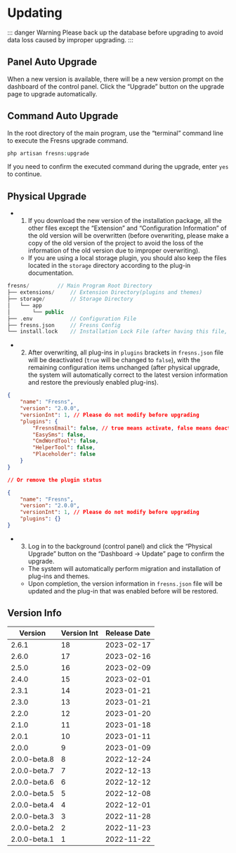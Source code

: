 # Updating

::: danger Warning
Please back up the database before upgrading to avoid data loss caused by improper upgrading.
:::

## Panel Auto Upgrade

When a new version is available, there will be a new version prompt on the dashboard of the control panel. Click the “Upgrade” button on the upgrade page to upgrade automatically.

## Command Auto Upgrade

In the root directory of the main program, use the “terminal” command line to execute the Fresns upgrade command.

```php
php artisan fresns:upgrade
```

If you need to confirm the executed command during the upgrade, enter `yes` to continue.

## Physical Upgrade

- 1. If you download the new version of the installation package, all the other files except the “Extension” and “Configuration Information” of the old version will be overwritten (before overwriting, please make a copy of the old version of the project to avoid the loss of the information of the old version due to improper overwriting).
    - If you are using a local storage plugin, you should also keep the files located in the `storage` directory according to the plug-in documentation.

```php
fresns/         // Main Program Root Directory
├── extensions/     // Extension Directory(plugins and themes)
├── storage/        // Storage Directory
│   └── app
│       └── public
├── .env            // Configuration File
├── fresns.json     // Fresns Config
└── install.lock    // Installation Lock File (after having this file, it is forbidden to execute the installation again)
```

- 2. After overwriting, all plug-ins in `plugins` brackets in `fresns.json` file will be deactivated (`true` will be changed to `false`), with the remaining configuration items unchanged (after physical upgrade, the system will automatically correct to the latest version information and restore the previously enabled plug-ins).

```json
{
    "name": "Fresns",
    "version": "2.0.0",
    "versionInt": 1, // Please do not modify before upgrading
    "plugins": {
        "FresnsEmail": false, // true means activate, false means deactivate
        "EasySms": false,
        "CmdWordTool": false,
        "HelperTool": false,
        "Placeholder": false
    }
}

// Or remove the plugin status

{
    "name": "Fresns",
    "version": "2.0.0",
    "versionInt": 1, // Please do not modify before upgrading
    "plugins": {}
}
```

- 3. Log in to the background (control panel) and click the “Physical Upgrade” button on the “Dashboard -> Update” page to confirm the upgrade.
    - The system will automatically perform migration and installation of plug-ins and themes.
    - Upon completion, the version information in `fresns.json` file will be updated and the plug-in that was enabled before will be restored.

## Version Info

| Version | Version Int | Release Date |
| --- | --- | --- |
| 2.6.1 | 18 | 2023-02-17 |
| 2.6.0 | 17 | 2023-02-16 |
| 2.5.0 | 16 | 2023-02-09 |
| 2.4.0 | 15 | 2023-02-01 |
| 2.3.1 | 14 | 2023-01-21 |
| 2.3.0 | 13 | 2023-01-21 |
| 2.2.0 | 12 | 2023-01-20 |
| 2.1.0 | 11 | 2023-01-18 |
| 2.0.1 | 10 | 2023-01-11 |
| 2.0.0 | 9 | 2023-01-09 |
| 2.0.0-beta.8 | 8 | 2022-12-24 |
| 2.0.0-beta.7 | 7 | 2022-12-13 |
| 2.0.0-beta.6 | 6 | 2022-12-12 |
| 2.0.0-beta.5 | 5 | 2022-12-08 |
| 2.0.0-beta.4 | 4 | 2022-12-01 |
| 2.0.0-beta.3 | 3 | 2022-11-28 |
| 2.0.0-beta.2 | 2 | 2022-11-23 |
| 2.0.0-beta.1 | 1 | 2022-11-22 |
